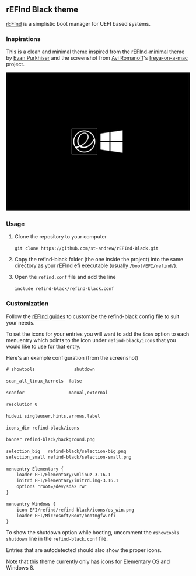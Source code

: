 ## rEFInd Black theme

[rEFInd](http://www.rodsbooks.com/refind/) is a simplistic boot manager for UEFI based systems. 

### Inspirations

This is a clean and minimal theme inspired from the [rEFInd-minimal](http://evanpurkhiser.com/rEFInd-minimal/) theme by [Evan Purkhiser](https://github.com/EvanPurkhiser) and the screenshot from [Avi Romanoff](https://github.com/aroman)'s [freya-on-a-mac](https://github.com/aroman/freya-on-a-mac) project.

![Screenshot](img/screenshot.bmp "rEFInd Black")

### Usage

1. Clone the repository to your computer

    `git clone https://github.com/st-andrew/rEFInd-Black.git`

2. Copy the refind-black folder (the one inside the project) into the same directory as your rEFInd efi executable (usually `/boot/EFI/refind/`).

3. Open the `refind.conf` file and add the line

    `include refind-black/refind-black.conf`

### Customization

Follow the [rEFInd guides](http://www.rodsbooks.com/refind/) to customize the refind-black config file to suit your needs.

To set the icons for your entries you will want to add the `icon` option to each menuentry which points to the icon under `refind-black/icons` that you would like to use for that entry.

Here's an example configuration (from the screenshot)

````
# showtools               shutdown

scan_all_linux_kernels  false

scanfor                 manual,external

resolution 0

hideui singleuser,hints,arrows,label

icons_dir refind-black/icons

banner refind-black/background.png

selection_big   refind-black/selection-big.png
selection_small refind-black/selection-small.png

menuentry Elementary {
    loader EFI/Elementary/vmlinuz-3.16.1
    initrd EFI/Elementary/initrd.img-3.16.1
    options "root=/dev/sda2 rw"
}

menuentry Windows {
    icon EFI/refind/refind-black/icons/os_win.png
    loader EFI/Microsoft/Boot/bootmgfw.efi
}
````

To show the shutdown option while booting, uncomment the `#showtools shutdown` line in the `refind-black.conf` file.

Entries that are autodetected should also show the proper icons.

Note that this theme currently only has icons for Elementary OS and Windows 8.

